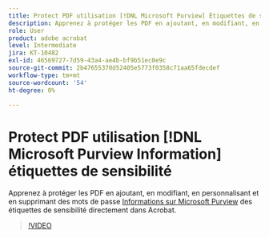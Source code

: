 ```yaml
---
title: Protect PDF utilisation [!DNL Microsoft Purview] Étiquettes de sensibilité
description: Apprenez à protéger les PDF en ajoutant, en modifiant, en personnalisant et en supprimant des mots de passe [!DNL Microsoft Purview] Étiquettes de sensibilité directement dans Acrobat
role: User
product: adobe acrobat
level: Intermediate
jira: KT-10482
exl-id: 46569727-7d59-43a4-ae4b-bf9b51ec0e9c
source-git-commit: 2b47655370d52405e5773f0358c71aa65fdecdef
workflow-type: tm+mt
source-wordcount: '54'
ht-degree: 0%

---
```


# Protect PDF utilisation [!DNL Microsoft Purview Information] étiquettes de sensibilité

Apprenez à protéger les PDF en ajoutant, en modifiant, en personnalisant et en supprimant des mots de passe [Informations sur Microsoft Purview](https://learn.microsoft.com/en-us/microsoft-365/compliance/information-protection?view=o365-worldwide) des étiquettes de sensibilité directement dans Acrobat.

>[!VIDEO](https://video.tv.adobe.com/v/3410552?quality=12&learn=on&hidetitle=true)
